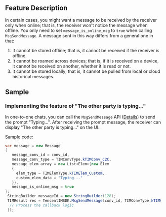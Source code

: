 ## Feature Description
In certain cases, you might want a message to be received by the receiver only when online; that is, the receiver won't notice the message when offline. You only need to set `message_is_online_msg` to `true` when calling `MsgSendMessage`. A message sent in this way differs from a general one in that:

1. It cannot be stored offline; that is, it cannot be received if the receiver is offline.
2. It cannot be roamed across devices; that is, if it is received on a device, it cannot be received on another, whether it is read or not.
3. It cannot be stored locally; that is, it cannot be pulled from local or cloud historical messages.

## Sample

### Implementing the feature of "The other party is typing..."

In one-to-one chats, you can call the `MsgSendMessage` API ([Details](https://comm.qq.com/im/doc/unity/en/api/MessageApi/MsgSendMessage.html)) to send the prompt "Typing...". After receiving the prompt message, the receiver can display "The other party is typing..." on the UI.

Sample code:


```c#
var message = new Message
{
   message_conv_id = conv_id,
   message_conv_type = TIMConvType.kTIMConv_C2C,
   message_elem_array = new List<Elem>{new Elem
   {
     elem_type = TIMElemType.kTIMElem_Custom,
     custom_elem_data = "Typing..."
   }},
   message_is_online_msg = true
};
 StringBuilder messageId = new StringBuilder(128);
 TIMResult res = TencentIMSDK.MsgSendMessage(conv_id, TIMConvType.kTIMConv_C2C, message, messageId, (int code, string desc, Message data, string user_data) => {
  // Process the callback logic
 });
```
